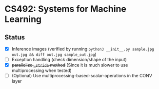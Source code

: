 # CS492: Systems for Machine Learning

## Status

- [x] Inference images (verified by running `python3 __init__.py sample.jpg out.jpg && diff out.jpg sample_out.jpg`)
- [ ] Exception handling (check dimension/shape of the input)
- [x] ~~parallelize `_stride` method~~ (Since it is much slower to use multiprocessing when tested)
- [ ] (Optional) Use multiprocessing-based-scalar-operations in the CONV layer
